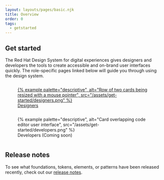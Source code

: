 ```yaml
---
layout: layouts/pages/basic.njk
title: Overview
order: 0
tags:
  - getstarted
---
```


<style>
  #get-started {
    display: flex;
    flex-direction: column;
    gap: var(--rh-space-lg);
  }
  figcaption {
    font-family: var(--rh-font-family-heading);
    font-size: var(--rh-font-size-heading-sm);
  }

</style>

## Get started

The Red Hat Design System for digital experiences gives designers and developers the tools to create accessible and on-brand user interfaces quickly. The role-specific pages linked below will guide you through using the design system.

<nav id="get-started">
  <a href="/get-started/designers">
    <figure>
      {% example
        palette="descriptive",
        alt="Row of two cards being resized with a mouse pointer",
        src="/assets/get-started/designers.png" %}
      <figcaption>Designers</figcaption>
    </figure>
  </a>
  <figure>
    {% example
      palette="descriptive",
      alt="Card overlapping code editor user interface",
      src="/assets/get-started/developers.png" %}
    <figcaption>Developers (Coming soon)</figcaption>
  </figure>
</nav>

<uxdot-feedback>
  <h2>Release notes</h2>
  <p>To see what foundations, tokens, elements, or patterns have been released recently, check out our <a href="/release-notes">release notes</a>.</p>
</uxdot-feedback>
